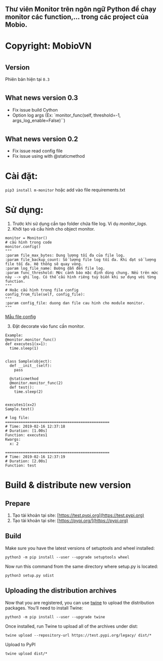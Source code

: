 # <h2 id="title"> Thư viên Monitor trên ngôn ngữ Python để chạy monitor các function,... trong các project của Mobio.</h2>

# Copyright: MobioVN

# <h2 id="version">Version</h2>
Phiên bản hiện tại `0.3`

# <h2 id="ChangeLog">What news version 0.3</h2>
- Fix issue build Cython
- Option log args (Ex: `monitor_func(self, threshold=-1, args_log_enable=False)``)

# <h2 id="ChangeLog">What news version 0.2</h2>
- Fix issue read config file
- Fix issue using with @staticmethod

# Cài đặt:
`pip3 install m-monitor`
hoặc add vào file requirements.txt

# Sử dụng:
1. Trước khi sử dụng cần tạo folder chứa file log. Ví dụ _monitor_logs_.
2. Khởi tạo và cấu hình cho object monitor.
```
monitor = Monitor()
# cấu hình trong code
monitor.config()
"""
:param file_max_bytes: Dung lượng tối đa của file log.
:param file_backup_count: Số lượng file log tối đa. Khi đạt số lượng file tối đa. Hệ thống sẽ quay vòng.
:param log_file_name: Đường dẫn đến file log.
:param func_threshold: Mức cảnh báo mặc định dùng chung. Nếu trên mức này --> ghi log. Có thể cấu hình riêng tuỳ biến khi sử dụng với từng function.
"""
# Hoặc cấu hình trong file config
config_from_file(self, config_file):
"""
:param config_file: duong dan file cau hinh cho module monitor.
"""
```
[Mẫu file config](https://gitbucket.mobio.vn/mobio/monitor/blob/master/monitor.conf)

3. Đặt decorate vào func cần monitor.

```
Example:
@monitor.monitor_func()
def executes1(x=1):
  time.sleep(1)


class Sample(object):
  def __init__(self):
    pass

  @staticmethod
  @monitor.monitor_func(2)
  def test():
    time.sleep(2)


executes1(x=2)
Sample.test()

# log file:
===============================================
# Time: 2019-02-16 12:37:18
# Duration: [1.00s]
Function: executes1
Kwargs:
  x: 2

===============================================
# Time: 2019-02-16 12:37:19
# Duration: [2.00s]
Function: test

```

# Build & distribute new version
## <h2 id="prepare">Prepare</h2>
1. Tạo tài khoản tại site: [https://test.pypi.org](https://test.pypi.org)
2. Tạo tài khoản tại site: [https://pypi.org/](https://pypi.org)

## <h2 id="build">Build</h2>
Make sure you have the latest versions of setuptools and wheel installed:

`python3 -m pip install --user --upgrade setuptools wheel`

Now run this command from the same directory where setup.py is located:

`python3 setup.py sdist`

## <h2 id="upload">Uploading the distribution archives</h2>
Now that you are registered, you can use [twine](https://packaging.python.org/key_projects/#twine) to upload the distribution packages. You’ll need to install Twine:

`python3 -m pip install --user --upgrade twine`

Once installed, run Twine to upload all of the archives under dist:

`twine upload --repository-url https://test.pypi.org/legacy/ dist/*`

Upload to PyPI

`twine upload dist/*`